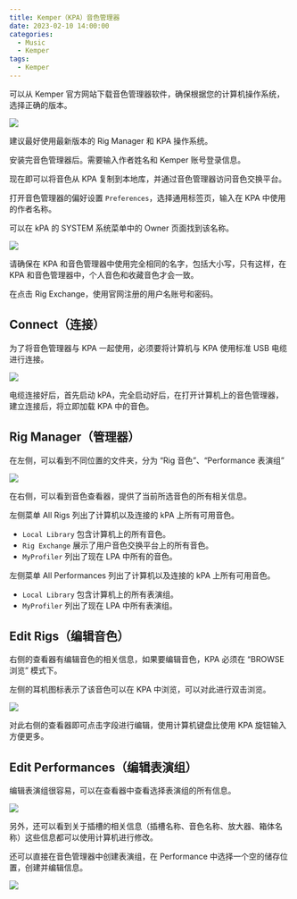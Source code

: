 ```yaml
---
title: Kemper（KPA）音色管理器
date: 2023-02-10 14:00:00
categories:
  - Music
  - Kemper
tags:
  - Kemper
---
```


可以从 Kemper 官方网站下载音色管理器软件，确保根据您的计算机操作系统，选择正确的版本。

<img src="https://pic.imgdb.cn/item/63e5cc1d4757feff33b27d6e.jpg">

建议最好使用最新版本的 Rig Manager 和 KPA 操作系统。

安装完音色管理器后。需要输入作者姓名和 Kemper 账号登录信息。

现在即可以将音色从 KPA 复制到本地库，并通过音色管理器访问音色交换平台。

打开音色管理器的偏好设置 `Preferences`，选择通用标签页，输入在 KPA 中使用的作者名称。

可以在 kPA 的 SYSTEM 系统菜单中的 Owner 页面找到该名称。

<img src="https://pic.imgdb.cn/item/63e5cd634757feff33b42a48.jpg">

请确保在 KPA 和音色管理器中使用完全相同的名字，包括大小写，只有这样，在 KPA 和音色管理器中，个人音色和收藏音色才会一致。

在点击 Rig Exchange，使用官网注册的用户名账号和密码。

<!-- more -->

## Connect（连接）

为了将音色管理器与 KPA 一起使用，必须要将计算机与 KPA 使用标准 USB 电缆进行连接。

<img src="https://pic.imgdb.cn/item/63e5cd634757feff33b42a48.jpg">

电缆连接好后，首先启动 kPA，完全启动好后，在打开计算机上的音色管理器，建立连接后，将立即加载 KPA 中的音色。

## Rig Manager（管理器）

在左侧，可以看到不同位置的文件夹，分为 “Rig 音色”、“Performance 表演组”

<img src="https://pic.imgdb.cn/item/63e5e5af4757feff33d8193e.jpg">

在右侧，可以看到音色查看器，提供了当前所选音色的所有相关信息。

左侧菜单 All Rigs 列出了计算机以及连接的 kPA 上所有可用音色。

- `Local Library` 包含计算机上的所有音色。
- `Rig Exchange` 展示了用户音色交换平台上的所有音色。
- `MyProfiler` 列出了现在 LPA 中所有的音色。

左侧菜单 All Performances 列出了计算机以及连接的 kPA 上所有可用音色。

- `Local Library` 包含计算机上的所有表演组。
- `MyProfiler` 列出了现在 LPA 中所有表演组。

## Edit Rigs（编辑音色）

右侧的查看器有编辑音色的相关信息，如果要编辑音色，KPA 必须在 “BROWSE 浏览” 模式下。

左侧的耳机图标表示了该音色可以在 KPA 中浏览，可以对此进行双击浏览。

<img src="https://pic.imgdb.cn/item/63e5e7a04757feff33db218b.jpg">

对此右侧的查看器即可点击字段进行编辑，使用计算机键盘比使用 KPA 旋钮输入方便更多。

## Edit Performances（编辑表演组）

编辑表演组很容易，可以在查看器中查看选择表演组的所有信息。

<img src="https://pic.imgdb.cn/item/63e5e82f4757feff33dbf8a1.jpg">

另外，还可以看到关于插槽的相关信息（插槽名称、音色名称、放大器、箱体名称）这些信息都可以使用计算机进行修改。

还可以直接在音色管理器中创建表演组，在 Performance 中选择一个空的储存位置，创建并编辑信息。

<img src="https://pic.imgdb.cn/item/63e5e9b94757feff33de3bdf.jpg">
